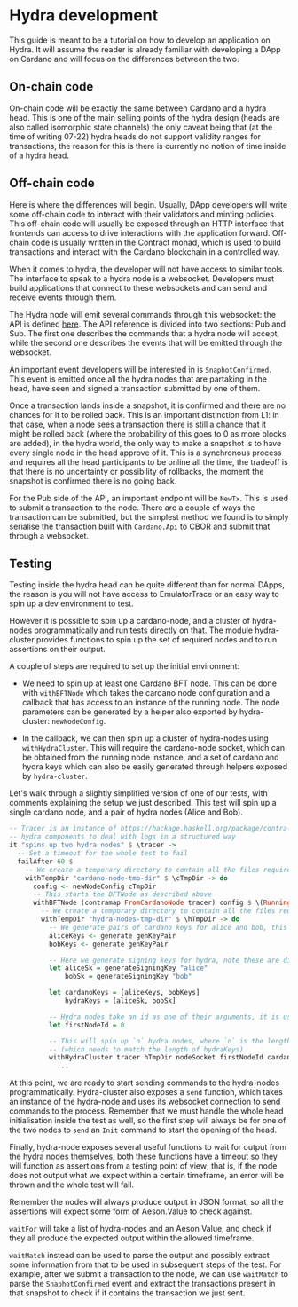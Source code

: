 # Hydra development

This guide is meant to be a tutorial on how to develop an application on Hydra. It will assume the reader is already familiar with developing a DApp on Cardano and will focus on the differences between the two.

## On-chain code

On-chain code will be exactly the same between Cardano and a hydra head. This is one of the main selling points of the hydra design (heads are also called isomorphic state channels) the only caveat being that (at the time of writing 07-22) hydra heads do not support validity ranges for transactions, the reason for this is there is currently no notion of time inside of a hydra head.

## Off-chain code

Here is where the differences will begin. Usually, DApp developers will write some off-chain code to interact with their validators and minting policies.
This off-chain code will usually be exposed through an HTTP interface that frontends can access to drive interactions with the application forward.
Off-chain code is usually written in the Contract monad, which is used to build transactions and interact with the Cardano blockchain in a controlled way.

When it comes to hydra, the developer will not have access to similar tools. The interface to speak to a hydra node is a websocket. Developers must build applications that connect to these websockets and can send and receive events through them.

The Hydra node will emit several commands through this websocket: the API is defined [here](https://hydra.family/head-protocol/api-reference).
The API reference is divided into two sections: Pub and Sub.
The first one describes the commands that a hydra node will accept, while the second one describes the events that will be emitted through the websocket.

An important event developers will be interested in is `SnaphotConfirmed`. This event is emitted once all the hydra nodes that are partaking in the head, have seen and signed a transaction submitted by one of them.

Once a transaction lands inside a snapshot, it is confirmed and there are no chances for it to be rolled back. This is an important distinction from L1: in that case, when a node sees a transaction there is still a chance that it might be rolled back (where the probability of this goes to 0 as more blocks are added), in the hydra world, the only way to make a snapshot is to have every single node in the head approve of it.
This is a synchronous process and requires all the head participants to be online all the time, the tradeoff is that there is no uncertainty or possibility of rollbacks, the moment the snapshot is confirmed there is no going back.

For the Pub side of the API, an important endpoint will be `NewTx`. This is used to submit a transaction to the node. There are a couple of ways the transaction can be submitted, but the simplest method we found is to simply serialise the transaction built with `Cardano.Api` to CBOR and submit that through a websocket.

## Testing

Testing inside the hydra head can be quite different than for normal DApps, the reason is you will not have access to EmulatorTrace or an easy way to spin up a dev environment to test.

However it is possible to spin up a cardano-node, and a cluster of hydra-nodes programmatically and run tests directly on that.
The module hydra-cluster provides functions to spin up the set of required nodes and to run assertions on their output.

A couple of steps are required to set up the initial environment:

- We need to spin up at least one Cardano BFT node. This can be done with `withBFTNode` which takes the cardano node configuration and a callback that has access to an instance of the running node. The node parameters can be generated by a helper also exported by hydra-cluster: `newNodeConfig`.

- In the callback, we can then spin up a cluster of hydra-nodes using `withHydraCluster`. This will require the cardano-node socket, which can be obtained from the running node instance, and a set of cardano and hydra keys which can also be easily generated through helpers exposed by `hydra-cluster`.

Let's walk through a slightly simplified version of one of our tests, with comments explaining the setup we just described.
This test will spin up a single cardano node, and a pair of hydra nodes (Alice and Bob).

```haskell
-- Tracer is an instance of https://hackage.haskell.org/package/contra-tracer and is used by several
-- hydra components to deal with logs in a structured way
it "spins up two hydra nodes" $ \tracer ->
  -- Set a timeout for the whole test to fail
  failAfter 60 $
    -- We create a temporary directory to contain all the files required to spin up a node
    withTempDir "cardano-node-tmp-dir" $ \cTmpDir -> do
      config <- newNodeConfig cTmpDir
      -- This starts the BFTNode as described above
      withBFTNode (contramap FromCardanoNode tracer) config $ \(RunningNode _ nodeSocket) -> do
        -- We create a temporary directory to contain all the files required to spin up the hydra nodes
        withTempDir "hydra-nodes-tmp-dir" $ \hTmpDir -> do
          -- We generate pairs of cardano keys for alice and bob, this pair is a tuple of verification and signing key
          aliceKeys <- generate genKeyPair
          bobKeys <- generate genKeyPair

          -- Here we generate signing keys for hydra, note these are different from the cardano skeys generated above
          let aliceSk = generateSigningKey "alice"
              bobSk = generateSigningKey "bob"

          let cardanoKeys = [aliceKeys, bobKeys]
              hydraKeys = [aliceSk, bobSk]

          -- Hydra nodes take an id as one of their arguments, it is used to identify them with the head protocol
          let firstNodeId = 0

          -- This will spin up `n` hydra nodes, where `n` is the length of the cardanoKeys list
          -- (which needs to match the length of hydraKeys)
          withHydraCluster tracer hTmpDir nodeSocket firstNodeId cardanoKeys hydraKeys $ \nodes -> do
            ...
```

At this point, we are ready to start sending commands to the hydra-nodes programmatically.
Hydra-cluster also exposes a `send` function, which takes an instance of the hydra-node and uses its websocket connection to send commands to the process.
Remember that we must handle the whole head initialisation inside the test as well, so the first step will always be for one of the two nodes to `send` an `Init` command
to start the opening of the head.

Finally, hydra-node exposes several useful functions to wait for output from the hydra nodes themselves, both these functions have a timeout so they will function as assertions from a testing point of view; that is, if the node does not output what we expect within a certain timeframe, an error will be thrown and the whole test will fail.

Remember the nodes will always produce output in JSON format, so all the assertions will expect some form of Aeson.Value to check against.

`waitFor` will take a list of hydra-nodes and an Aeson Value, and check if they all produce the expected output within the allowed timeframe.

`waitMatch` instead can be used to parse the output and possibly extract some information from that to be used in subsequent steps of the test.
For example, after we submit a transaction to the node, we can use `waitMatch` to parse the `SnaphotConfirmed` event and extract the transactions present in that snapshot to check if it contains the transaction we just sent.